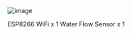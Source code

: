 ![image](https://github.com/Krianapong/Water_Flow/assets/150851052/feac17dd-14cc-4fa8-80c2-c90ee6c3c7f4)

ESP8266 WiFi x 1
Water Flow Sensor x 1

